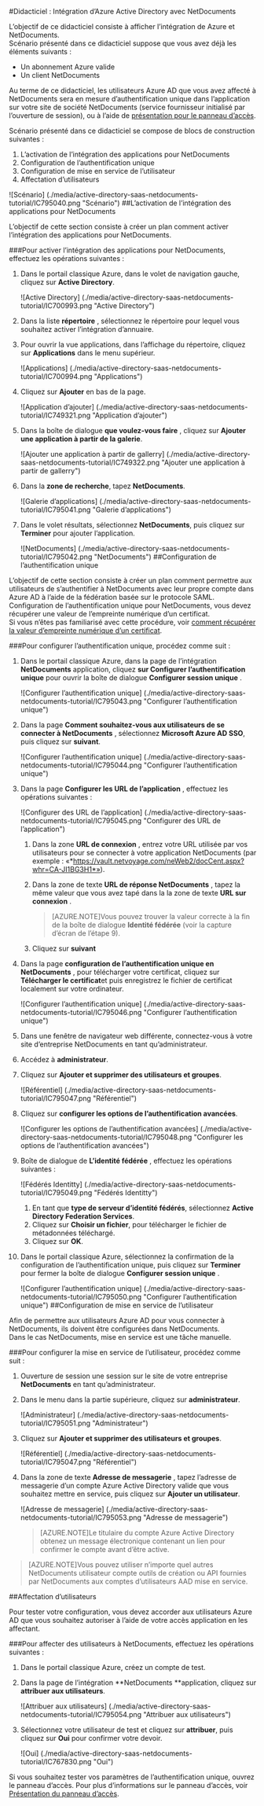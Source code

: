 <properties 
    pageTitle="Didacticiel : Intégration d’Azure Active Directory avec NetDocuments | Microsoft Azure" 
    description="Découvrez comment utiliser NetDocuments avec Azure Active Directory pour activer l’authentification unique, la mise en service automatisé et bien plus encore !" 
    services="active-directory" 
    authors="jeevansd"  
    documentationCenter="na" 
    manager="femila"/>
<tags 
    ms.service="active-directory" 
    ms.devlang="na" 
    ms.topic="article" 
    ms.tgt_pltfrm="na" 
    ms.workload="identity" 
    ms.date="09/29/2016" 
    ms.author="jeedes" />

#<a name="tutorial-azure-active-directory-integration-with-netdocuments"></a>Didacticiel : Intégration d’Azure Active Directory avec NetDocuments
  
L’objectif de ce didacticiel consiste à afficher l’intégration de Azure et NetDocuments.  
Scénario présenté dans ce didacticiel suppose que vous avez déjà les éléments suivants :

-   Un abonnement Azure valide
-   Un client NetDocuments
  
Au terme de ce didacticiel, les utilisateurs Azure AD que vous avez affecté à NetDocuments sera en mesure d’authentification unique dans l’application sur votre site de société NetDocuments (service fournisseur initialisé par l’ouverture de session), ou à l’aide de [présentation pour le panneau d’accès](active-directory-saas-access-panel-introduction.md).
  
Scénario présenté dans ce didacticiel se compose de blocs de construction suivantes :

1.  L’activation de l’intégration des applications pour NetDocuments
2.  Configuration de l’authentification unique
3.  Configuration de mise en service de l’utilisateur
4.  Affectation d’utilisateurs

![Scénario] (./media/active-directory-saas-netdocuments-tutorial/IC795040.png "Scénario")
##<a name="enabling-the-application-integration-for-netdocuments"></a>L’activation de l’intégration des applications pour NetDocuments
  
L’objectif de cette section consiste à créer un plan comment activer l’intégration des applications pour NetDocuments.

###<a name="to-enable-the-application-integration-for-netdocuments-perform-the-following-steps"></a>Pour activer l’intégration des applications pour NetDocuments, effectuez les opérations suivantes :

1.  Dans le portail classique Azure, dans le volet de navigation gauche, cliquez sur **Active Directory**.

    ![Active Directory] (./media/active-directory-saas-netdocuments-tutorial/IC700993.png "Active Directory")

2.  Dans la liste **répertoire** , sélectionnez le répertoire pour lequel vous souhaitez activer l’intégration d’annuaire.

3.  Pour ouvrir la vue applications, dans l’affichage du répertoire, cliquez sur **Applications** dans le menu supérieur.

    ![Applications] (./media/active-directory-saas-netdocuments-tutorial/IC700994.png "Applications")

4.  Cliquez sur **Ajouter** en bas de la page.

    ![Application d’ajouter] (./media/active-directory-saas-netdocuments-tutorial/IC749321.png "Application d’ajouter")

5.  Dans la boîte de dialogue **que voulez-vous faire** , cliquez sur **Ajouter une application à partir de la galerie**.

    ![Ajouter une application à partir de gallerry] (./media/active-directory-saas-netdocuments-tutorial/IC749322.png "Ajouter une application à partir de gallerry")

6.  Dans la **zone de recherche**, tapez **NetDocuments**.

    ![Galerie d’applications] (./media/active-directory-saas-netdocuments-tutorial/IC795041.png "Galerie d’applications")

7.  Dans le volet résultats, sélectionnez **NetDocuments**, puis cliquez sur **Terminer** pour ajouter l’application.

    ![NetDocuments] (./media/active-directory-saas-netdocuments-tutorial/IC795042.png "NetDocuments")
##<a name="configuring-single-sign-on"></a>Configuration de l’authentification unique
  
L’objectif de cette section consiste à créer un plan comment permettre aux utilisateurs de s’authentifier à NetDocuments avec leur propre compte dans Azure AD à l’aide de la fédération basée sur le protocole SAML.  
Configuration de l’authentification unique pour NetDocuments, vous devez récupérer une valeur de l’empreinte numérique d’un certificat.  
Si vous n’êtes pas familiarisé avec cette procédure, voir [comment récupérer la valeur d’empreinte numérique d’un certificat](http://youtu.be/YKQF266SAxI).

###<a name="to-configure-single-sign-on-perform-the-following-steps"></a>Pour configurer l’authentification unique, procédez comme suit :

1.  Dans le portail classique Azure, dans la page de l’intégration **NetDocuments** application, cliquez **sur Configurer l’authentification unique** pour ouvrir la boîte de dialogue **Configurer session unique** .

    ![Configurer l’authentification unique] (./media/active-directory-saas-netdocuments-tutorial/IC795043.png "Configurer l’authentification unique")

2.  Dans la page **Comment souhaitez-vous aux utilisateurs de se connecter à NetDocuments** , sélectionnez **Microsoft Azure AD SSO**, puis cliquez sur **suivant**.

    ![Configurer l’authentification unique] (./media/active-directory-saas-netdocuments-tutorial/IC795044.png "Configurer l’authentification unique")

3.  Dans la page **Configurer les URL de l’application** , effectuez les opérations suivantes :

    ![Configurer des URL de l’application] (./media/active-directory-saas-netdocuments-tutorial/IC795045.png "Configurer des URL de l’application")

    1.  Dans la zone **URL de connexion** , entrez votre URL utilisée par vos utilisateurs pour se connecter à votre application NetDocuments (par exemple : «*https://vault.netvoyage.com/neWeb2/docCent.aspx?whr=CA-JI1BG3H1*»).
    2.  Dans la zone de texte **URL de réponse NetDocuments** , tapez la même valeur que vous avez tapé dans la la zone de texte **URL sur connexion** .  

        >[AZURE.NOTE]Vous pouvez trouver la valeur correcte à la fin de la boîte de dialogue **Identité fédérée** (voir la capture d’écran de l’étape 9).

    3.  Cliquez sur **suivant**

4.  Dans la page **configuration de l’authentification unique en NetDocuments** , pour télécharger votre certificat, cliquez sur **Télécharger le certificat**et puis enregistrez le fichier de certificat localement sur votre ordinateur.

    ![Configurer l’authentification unique] (./media/active-directory-saas-netdocuments-tutorial/IC795046.png "Configurer l’authentification unique")

5.  Dans une fenêtre de navigateur web différente, connectez-vous à votre site d’entreprise NetDocuments en tant qu’administrateur.

6.  Accédez à **administrateur**.

7.  Cliquez sur **Ajouter et supprimer des utilisateurs et groupes**.

    ![Référentiel] (./media/active-directory-saas-netdocuments-tutorial/IC795047.png "Référentiel")

8.  Cliquez sur **configurer les options de l’authentification avancées**.

    ![Configurer les options de l’authentification avancées] (./media/active-directory-saas-netdocuments-tutorial/IC795048.png "Configurer les options de l’authentification avancées")

9.  Boîte de dialogue de **L’identité fédérée** , effectuez les opérations suivantes :

    ![Fédérés Identitty] (./media/active-directory-saas-netdocuments-tutorial/IC795049.png "Fédérés Identitty")

    1.  En tant que **type de serveur d’identité fédérés**, sélectionnez **Active Directory Federation Services**.
    2.  Cliquez sur **Choisir un fichier**, pour télécharger le fichier de métadonnées téléchargé.
    3.  Cliquez sur **OK**.

10. Dans le portail classique Azure, sélectionnez la confirmation de la configuration de l’authentification unique, puis cliquez sur **Terminer** pour fermer la boîte de dialogue **Configurer session unique** .

    ![Configurer l’authentification unique] (./media/active-directory-saas-netdocuments-tutorial/IC795050.png "Configurer l’authentification unique")
##<a name="configuring-user-provisioning"></a>Configuration de mise en service de l’utilisateur
  
Afin de permettre aux utilisateurs Azure AD pour vous connecter à NetDocuments, ils doivent être configurées dans NetDocuments.  
Dans le cas NetDocuments, mise en service est une tâche manuelle.

###<a name="to-configure-user-provisioning-perform-the-following-steps"></a>Pour configurer la mise en service de l’utilisateur, procédez comme suit :

1.  Ouverture de session une session sur le site de votre entreprise **NetDocuments** en tant qu’administrateur.

2.  Dans le menu dans la partie supérieure, cliquez sur **administrateur**.

    ![Administrateur] (./media/active-directory-saas-netdocuments-tutorial/IC795051.png "Administrateur")

3.  Cliquez sur **Ajouter et supprimer des utilisateurs et groupes**.

    ![Référentiel] (./media/active-directory-saas-netdocuments-tutorial/IC795047.png "Référentiel")

4.  Dans la zone de texte **Adresse de messagerie** , tapez l’adresse de messagerie d’un compte Azure Active Directory valide que vous souhaitez mettre en service, puis cliquez sur **Ajouter un utilisateur**.

    ![Adresse de messagerie] (./media/active-directory-saas-netdocuments-tutorial/IC795053.png "Adresse de messagerie")

    >[AZURE.NOTE]Le titulaire du compte Azure Active Directory obtenez un message électronique contenant un lien pour confirmer le compte avant d’être active.

>[AZURE.NOTE]Vous pouvez utiliser n’importe quel autres NetDocuments utilisateur compte outils de création ou API fournies par NetDocuments aux comptes d’utilisateurs AAD mise en service.

##<a name="assigning-users"></a>Affectation d’utilisateurs
  
Pour tester votre configuration, vous devez accorder aux utilisateurs Azure AD que vous souhaitez autoriser à l’aide de votre accès application en les affectant.

###<a name="to-assign-users-to-netdocuments-perform-the-following-steps"></a>Pour affecter des utilisateurs à NetDocuments, effectuez les opérations suivantes :

1.  Dans le portail classique Azure, créez un compte de test.

2.  Dans la page de l’intégration **NetDocuments **application, cliquez sur **attribuer aux utilisateurs**.

    ![Attribuer aux utilisateurs] (./media/active-directory-saas-netdocuments-tutorial/IC795054.png "Attribuer aux utilisateurs")

3.  Sélectionnez votre utilisateur de test et cliquez sur **attribuer**, puis cliquez sur **Oui** pour confirmer votre devoir.

    ![Oui] (./media/active-directory-saas-netdocuments-tutorial/IC767830.png "Oui")
  
Si vous souhaitez tester vos paramètres de l’authentification unique, ouvrez le panneau d’accès. Pour plus d’informations sur le panneau d’accès, voir [Présentation du panneau d’accès](active-directory-saas-access-panel-introduction.md).